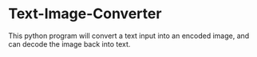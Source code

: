 # Text-Image-Converter
This python program will convert a text input into an encoded image, and can decode the image back into text.
